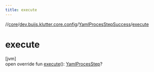 ```yaml
---
title: execute
---
```

//[core](../../../index.html)/[dev.buijs.klutter.core.config](../index.html)/[YamlProcesStepSuccess](index.html)/[execute](execute.html)



# execute



[jvm]\
open override fun [execute](execute.html)(): [YamlProcesStep](../-yaml-proces-step/index.html)?




